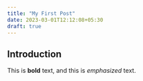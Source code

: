 ```yaml
---
title: "My First Post"
date: 2023-03-01T12:12:08+05:30
draft: true
---
```

## Introduction
This is **bold** text, and this is *emphasized* text.

